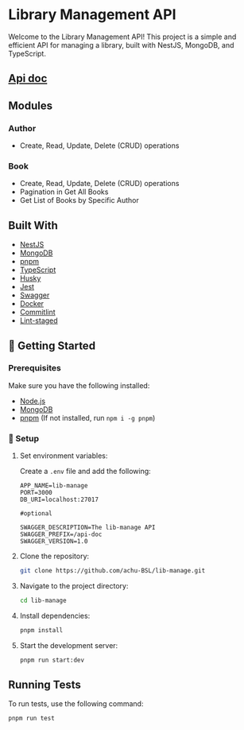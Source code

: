 #  Library Management API

Welcome to the Library Management API! This project is a simple and efficient API for managing a library, built with NestJS, MongoDB, and TypeScript.

## [Api doc](https://lib-mng.onrender.com/api-doc)

##  Modules

###  Author
- Create, Read, Update, Delete (CRUD) operations

###  Book
- Create, Read, Update, Delete (CRUD) operations
- Pagination in Get All Books
- Get List of Books by Specific Author

##  Built With
- [NestJS](https://nestjs.com/)
- [MongoDB](https://www.mongodb.com/)
- [pnpm](https://pnpm.io/)
- [TypeScript](https://www.typescriptlang.org/)
- [Husky](https://typicode.github.io/husky/)
- [Jest](https://jestjs.io/)
- [Swagger](https://swagger.io/)
- [Docker](https://docker.io/)
- [Commitlint](https://commitlint.js.org/)
- [Lint-staged](https://www.npmjs.com/package/lint-staged)

## 🚀 Getting Started

### Prerequisites
Make sure you have the following installed:
- [Node.js](https://nodejs.org/)
- [MongoDB](https://www.mongodb.com/)
- [pnpm](https://pnpm.io/) (If not installed, run `npm i -g pnpm`)

### 🔧 Setup

1. Set environment variables:

   Create a `.env` file and add the following:

   ```env
   APP_NAME=lib-manage
   PORT=3000
   DB_URI=localhost:27017

   #optional

   SWAGGER_DESCRIPTION=The lib-manage API 
   SWAGGER_PREFIX=/api-doc
   SWAGGER_VERSION=1.0
   ```

2. Clone the repository:

   ```sh
   git clone https://github.com/achu-BSL/lib-manage.git
   ```

3. Navigate to the project directory:

   ```sh
   cd lib-manage
   ```

4. Install dependencies:

   ```sh
   pnpm install
   ```

5. Start the development server:

   ```sh
   pnpm run start:dev
   ```



##  Running Tests

To run tests, use the following command:

```sh
pnpm run test
```


